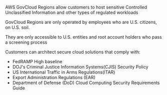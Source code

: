 AWS GovCloud Regions allow customers to host sensitive Controlled Unclassified Information and other types of regulated workloads

GovCloud Regions are only operated by employees who are U.S. citizens, on U.S. soil.

They are only accessible to U.S. entities and root account holders who pass a screening process

Customers can architect secure cloud solutions that comply with:
- FedRAMP High baseline
- DOJ's Criminal Justice Information Systems(CJIS) Security Policy
- US International Traffic in Arms Regulations(ITAR)
- Export Administration Regulations (EAR)
- Department of Defense (DoD) Cloud Computing Security Requirements Guide